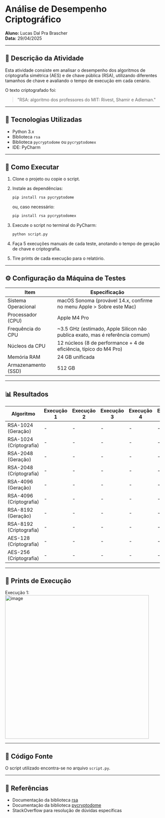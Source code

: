 # Análise de Desempenho Criptográfico

**Aluno:** Lucas Dal Pra Brascher  
**Data:** 29/04/2025

---

## 📜 Descrição da Atividade

Esta atividade consiste em analisar o desempenho dos algoritmos de criptografia simétrica (AES) e de chave pública (RSA), utilizando diferentes tamanhos de chave e avaliando o tempo de execução em cada cenário.

O texto criptografado foi:
> "RSA: algoritmo dos professores do MIT: Rivest, Shamir e Adleman."

---

## 🚀 Tecnologias Utilizadas

- Python 3.x
- Biblioteca `rsa`
- Biblioteca `pycryptodome` ou `pycryptodomex`
- IDE: PyCharm

---

## 📂 Como Executar

1. Clone o projeto ou copie o script.
2. Instale as dependências:
   ```bash
   pip install rsa pycryptodome
   ```
   ou, caso necessário:
   ```bash
   pip install rsa pycryptodomex
   ```
3. Execute o script no terminal do PyCharm:
   ```bash
   python script.py
   ```
4. Faça 5 execuções manuais de cada teste, anotando o tempo de geração de chave e criptografia.

5. Tire prints de cada execução para o relatório.

---

## ⚙️ Configuração da Máquina de Testes

| Item                 | Especificação                          |
|----------------------|----------------------------------------|
| Sistema Operacional  | macOS Sonoma (provável 14.x, confirme no menu Apple > Sobre este Mac) |
| Processador (CPU)    | Apple M4 Pro                           |
| Frequência do CPU    | ~3.5 GHz (estimado, Apple Silicon não publica exato, mas é referência comum) |
| Núcleos da CPU       | 12 núcleos (8 de performance + 4 de eficiência, típico do M4 Pro) |
| Memória RAM          | 24 GB unificada                        |
| Armazenamento (SSD)  | 512 GB                                 |
---

## 📊 Resultados

| Algoritmo          | Execução 1 | Execução 2 | Execução 3 | Execução 4 | Execução 5 | Média |
|--------------------|------------|------------|------------|------------|------------|-------|
| RSA-1024 (Geração)  | -          | -          | -          | -          | -          | -     |
| RSA-1024 (Criptografia) | -      | -          | -          | -          | -          | -     |
| RSA-2048 (Geração)  | -          | -          | -          | -          | -          | -     |
| RSA-2048 (Criptografia) | -      | -          | -          | -          | -          | -     |
| RSA-4096 (Geração)  | -          | -          | -          | -          | -          | -     |
| RSA-4096 (Criptografia) | -      | -          | -          | -          | -          | -     |
| RSA-8192 (Geração)  | -          | -          | -          | -          | -          | -     |
| RSA-8192 (Criptografia) | -      | -          | -          | -          | -          | -     |
| AES-128 (Criptografia)  | -      | -          | -          | -          | -          | -     |
| AES-256 (Criptografia)  | -      | -          | -          | -          | -          | -     |

---

## 📸 Prints de Execução

Execução 1:
<img width="468" alt="image" src="https://github.com/user-attachments/assets/1d3be443-659a-4e5a-9e93-ad93e6fcd643" />


---

## 📜 Código Fonte

O script utilizado encontra-se no arquivo `script.py`.

---

## 🔗 Referências

- Documentação da biblioteca [rsa](https://stuvel.eu/python-rsa-doc/)
- Documentação da biblioteca [pycryptodome](https://pycryptodome.readthedocs.io/en/latest/)
- StackOverflow para resolução de dúvidas específicas
